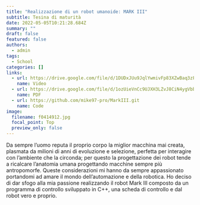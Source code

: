 ```yaml
---
title: "Realizzazione di un robot umanoide: MARK III"
subtitle: Tesina di maturità
date: 2022-05-05T10:21:28.684Z
summary: ""
draft: false
featured: false
authors:
  - admin
tags:
  - School
categories: []
links:
  - url: https://drive.google.com/file/d/1DUDxJUu9JqlYwmivFp83XZwBaq3zF8xg/view?usp=sharing
    name: Video
  - url: https://drive.google.com/file/d/1ozUieVnCc9UJXH3LZvJ8CiN4ygVbb2V-/view?usp=sharing
    name: PDF
  - url: https://github.com/mike97-pro/MarkIII.git
    name: Code
image:
  filename: f0414912.jpg
  focal_point: Top
  preview_only: false
---
```

Da sempre l’uomo reputa il proprio corpo la miglior macchina mai creata, plasmata da milioni di anni di evoluzione e selezione, perfetta per interagire con l’ambiente che la circonda; per questo la progettazione dei robot tende a ricalcare l’anatomia umana progettando macchine sempre più antropomorfe. Queste considerazioni mi hanno da sempre appassionato portandomi ad amare il mondo dell’automazione e della robotica. Ho deciso di dar sfogo alla mia passione realizzando il robot Mark III composto da un programma di controllo sviluppato in C++, una scheda di controllo e dal robot vero e proprio.